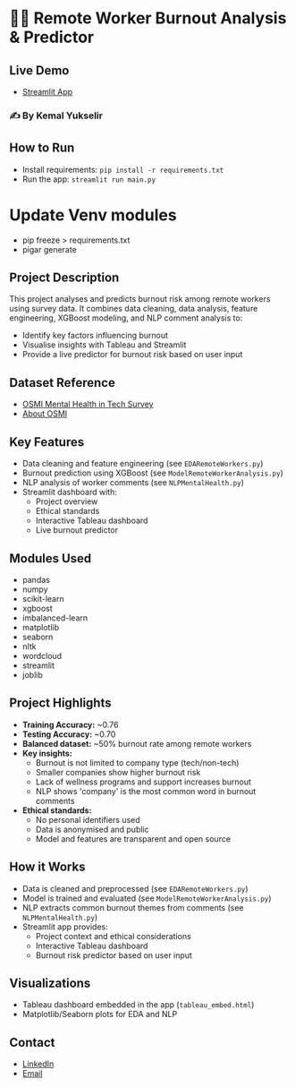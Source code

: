 # 🧑‍💻 Remote Worker Burnout Analysis & Predictor

## Live Demo
- [Streamlit App](https://huggingface.co/spaces/Kemzo/Remote-worker-analysis) 

### ✍️ By Kemal Yukselir

## How to Run
- Install requirements: `pip install -r requirements.txt`
- Run the app: `streamlit run main.py`

# Update Venv modules
- pip freeze > requirements.txt
- pigar generate 

## Project Description
This project analyses and predicts burnout risk among remote workers using survey data. It combines data cleaning, data analysis, feature engineering, XGBoost modeling, and NLP comment analysis to:
- Identify key factors influencing burnout
- Visualise insights with Tableau and Streamlit
- Provide a live predictor for burnout risk based on user input

## Dataset Reference
- [OSMI Mental Health in Tech Survey](https://www.kaggle.com/datasets/osmi/mental-health-in-tech-survey)
- [About OSMI](https://osmihelp.org/)

## Key Features
- Data cleaning and feature engineering (see `EDARemoteWorkers.py`)
- Burnout prediction using XGBoost (see `ModelRemoteWorkerAnalysis.py`)
- NLP analysis of worker comments (see `NLPMentalHealth.py`)
- Streamlit dashboard with:
  - Project overview
  - Ethical standards
  - Interactive Tableau dashboard
  - Live burnout predictor

## Modules Used
- pandas
- numpy
- scikit-learn
- xgboost
- imbalanced-learn
- matplotlib
- seaborn
- nltk
- wordcloud
- streamlit
- joblib

## Project Highlights
- **Training Accuracy:** ~0.76
- **Testing Accuracy:** ~0.70
- **Balanced dataset:** ~50% burnout rate among remote workers
- **Key insights:**
  - Burnout is not limited to company type (tech/non-tech)
  - Smaller companies show higher burnout risk
  - Lack of wellness programs and support increases burnout
  - NLP shows 'company' is the most common word in burnout comments
- **Ethical standards:**
  - No personal identifiers used
  - Data is anonymised and public
  - Model and features are transparent and open source

## How it Works
- Data is cleaned and preprocessed (see `EDARemoteWorkers.py`)
- Model is trained and evaluated (see `ModelRemoteWorkerAnalysis.py`)
- NLP extracts common burnout themes from comments (see `NLPMentalHealth.py`)
- Streamlit app provides:
  - Project context and ethical considerations
  - Interactive Tableau dashboard
  - Burnout risk predictor based on user input

## Visualizations
- Tableau dashboard embedded in the app (`tableau_embed.html`)
- Matplotlib/Seaborn plots for EDA and NLP

## Contact
- [LinkedIn](https://www.linkedin.com/in/kemal-yukselir/)
- [Email](mailto:K.Yukselir123@gmail.com)

